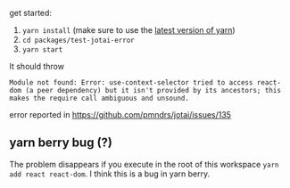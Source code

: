 
get started:

1. `yarn install` (make sure to use the [latest version of yarn](https://classic.yarnpkg.com/en/docs/install))
1. `cd packages/test-jotai-error`
1. `yarn start`

It should throw

```
Module not found: Error: use-context-selector tried to access react-dom (a peer dependency) but it isn't provided by its ancestors; this makes the require call ambiguous and unsound.
```

error reported in https://github.com/pmndrs/jotai/issues/135

## yarn berry bug (?)

The problem disappears if you execute in the root of this workspace `yarn add react react-dom`. I think this is a bug in yarn berry.
